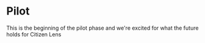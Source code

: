 # Pilot
This is the beginning of the pilot phase and we're excited for what the future holds for Citizen Lens

